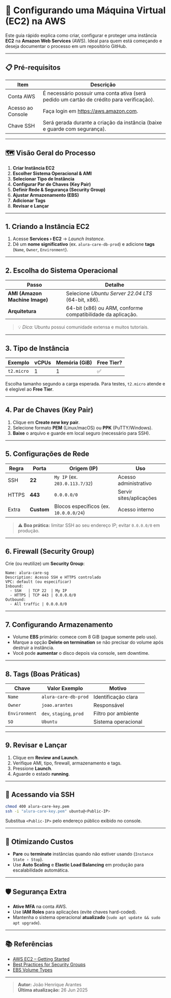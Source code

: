 
# 🚀 Configurando uma Máquina Virtual (EC2) na AWS

Este guia rápido explica como criar, configurar e proteger uma instância **EC2** na **Amazon Web Services** (AWS). Ideal para quem está começando e deseja documentar o processo em um repositório GitHub.

---

## 📋 Pré-requisitos

| Item | Descrição |
|------|-----------|
| Conta AWS | É necessário possuir uma conta ativa (será pedido um cartão de crédito para verificação). |
| Acesso ao Console | Faça login em <https://aws.amazon.com>. |
| Chave SSH | Será gerada durante a criação da instância (baixe e guarde com segurança). |

---

## 🗺️ Visão Geral do Processo

1. **Criar Instância EC2**  
2. **Escolher Sistema Operacional & AMI**  
3. **Selecionar Tipo de Instância**  
4. **Configurar Par de Chaves (Key Pair)**  
5. **Definir Rede & Segurança (Security Group)**  
6. **Ajustar Armazenamento (EBS)**  
7. **Adicionar Tags**  
8. **Revisar e Lançar**  

---

## 1. Criando a Instância EC2

1. Acesse **Services › EC2** → *Launch Instance*.  
2. Dê um **nome significativo** (ex. `alura-care-db-prod`) e adicione **tags** (`Name`, `Owner`, `Environment`).

---

## 2. Escolha do Sistema Operacional

| Passo | Detalhe |
|-------|---------|
| **AMI (Amazon Machine Image)** | Selecione *Ubuntu Server 22.04 LTS* (64-bit, x86). |
| **Arquitetura** | 64-bit (x86) ou ARM, conforme compatibilidade da aplicação. |

> 💡 *Dica:* Ubuntu possui comunidade extensa e muitos tutoriais.

---

## 3. Tipo de Instância

| Exemplo | vCPUs | Memória (GiB) | Free Tier? |
|---------|-------|---------------|------------|
| `t2.micro` | 1 | 1 | ✅ |

Escolha tamanho segundo a carga esperada. Para testes, `t2.micro` atende e é elegível ao **Free Tier**.

---

## 4. Par de Chaves (Key Pair)

1. Clique em **Create new key pair**.  
2. Selecione formato **PEM** (Linux/macOS) ou **PPK** (PuTTY/Windows).  
3. **Baixe** o arquivo e guarde em local seguro (necessário para SSH).

---

## 5. Configurações de Rede

| Regra | Porta | Origem (IP) | Uso |
|-------|-------|-------------|-----|
| SSH | **22** | `My IP` (ex. `203.0.113.7/32`) | Acesso administrativo |
| HTTPS | **443** | `0.0.0.0/0` | Servir sites/aplicações |
| Extra | **Custom** | Blocos específicos (ex. `10.0.0.0/24`) | Acesso interno |

> ⚠️ **Boa prática:** limitar SSH ao seu endereço IP; evitar `0.0.0.0/0` em produção.

---

## 6. Firewall (Security Group)

Crie (ou reutilize) um **Security Group**:

```text
Name: alura-care-sg
Description: Acesso SSH e HTTPS controlado
VPC: default (ou especificar)
Inbound:
  - SSH   | TCP 22  | My IP
  - HTTPS | TCP 443 | 0.0.0.0/0
Outbound:
  - All traffic | 0.0.0.0/0
```

---

## 7. Configurando Armazenamento

- Volume **EBS** primário: comece com 8 GiB (pague somente pelo uso).  
- Marque a opção **Delete on termination** se não precisar do volume após destruir a instância.  
- Você pode **aumentar** o disco depois via console, sem downtime.

---

## 8. Tags (Boas Práticas)

| Chave | Valor Exemplo | Motivo |
|-------|---------------|--------|
| `Name` | `alura-care-db-prod` | Identificação clara |
| `Owner` | `joao.arantes` | Responsável |
| `Environment` | `dev`, `staging`, `prod` | Filtro por ambiente |
| `SO` | `Ubuntu` | Sistema operacional |

---

## 9. Revisar e Lançar

1. Clique em **Review and Launch**.  
2. Verifique AMI, tipo, firewall, armazenamento e tags.  
3. Pressione **Launch**.  
4. Aguarde o estado **running**.

---

## 🔐 Acessando via SSH

```bash
chmod 400 alura-care-key.pem
ssh -i "alura-care-key.pem" ubuntu@<Public-IP>
```

Substitua `<Public-IP>` pelo endereço público exibido no console.

---

## 💸 Otimizando Custos

- **Pare** ou **terminate** instâncias quando não estiver usando (`Instance State › Stop`).  
- Use **Auto Scaling** e **Elastic Load Balancing** em produção para escalabilidade automática.  

---

## 🛡️ Segurança Extra

- **Ative MFA** na conta AWS.  
- Use **IAM Roles** para aplicações (evite chaves hard-coded).  
- Mantenha o sistema operacional **atualizado** (`sudo apt update && sudo apt upgrade`).

---

## 📚 Referências

- [AWS EC2 – Getting Started](https://docs.aws.amazon.com/ec2/)
- [Best Practices for Security Groups](https://docs.aws.amazon.com/vpc/latest/userguide/VPC_SecurityGroups.html)
- [EBS Volume Types](https://docs.aws.amazon.com/ebs/)

---

> **Autor:** João Henrique Arantes  
> **Última atualização:** 26 Jun 2025
